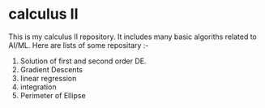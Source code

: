 # calculus II
This is my calculus II repository. It includes many basic algoriths related to AI/ML.
Here are lists of some repositary :-
1. Solution of first and second order DE.
2. Gradient Descents
3. linear regression
4. integration
5. Perimeter of Ellipse
